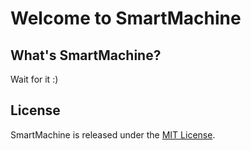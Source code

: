 # Welcome to SmartMachine

## What's SmartMachine?

Wait for it :)

## License

SmartMachine is released under the [MIT License](https://opensource.org/licenses/MIT).